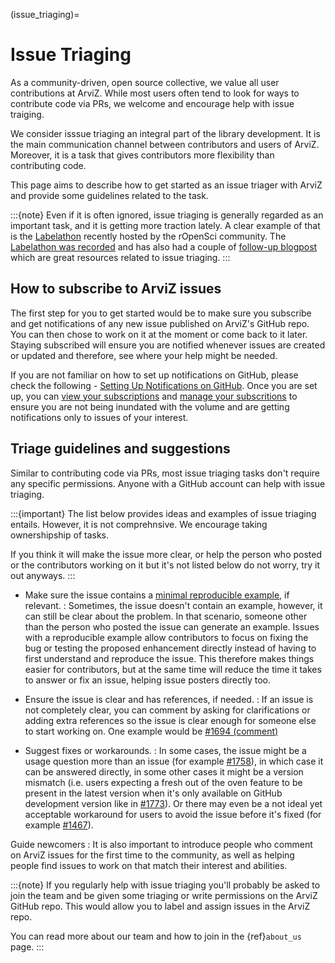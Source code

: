 (issue_triaging)=
# Issue Triaging


As a community-driven, open source collective, we value all user contributions at ArviZ. While most users often tend to look for ways to contribute code via PRs, we welcome and encourage help with issue traiging.

We consider isssue triaging an integral part of the library development. It is the main communication
channel between contributors and users of ArviZ. Moreover, it is a task that gives contributors
more flexibility than contributing code.

This page aims to describe how to get started as an issue triager with ArviZ and provide some
guidelines related to the task.

:::{note}
Even if it is often ignored, issue triaging is generally regarded as an important task,
and it is getting more traction lately. A clear example of that is the
[Labelathon](https://ropensci.org/commcalls/apr2021-pkg-community/) recently hosted by
the rOpenSci community. The [Labelathon was recorded](https://ropensci.org/commcalls/apr2021-pkg-community/)
and has also had a couple of [follow-up blogpost](https://ropensci.org/tags/labelathon/) which are great resources related to
issue triaging.
:::

## How to subscribe to ArviZ issues

The first step for you to get started would be to make sure you subscribe and get notifications of any new issue published on ArviZ's GitHub repo. You can then chose to work on it at the moment or come back to it later. Staying subscribed will ensure you are notified whenever issues are created or updated and therefore, see where your help might be needed.

If you are not familiar on how to set up notifications on GitHub, please check the following - [Setting Up Notifications on GitHub](https://docs.github.com/en/github/managing-subscriptions-and-notifications-on-github/setting-up-notifications/configuring-notifications#configuring-your-watch-settings-for-an-individual-repository).
Once you are set up, you can [view your subscriptions](https://docs.github.com/en/github/managing-subscriptions-and-notifications-on-github/managing-subscriptions-for-activity-on-github/viewing-your-subscriptions) and [manage your subscritions](https://docs.github.com/en/github/managing-subscriptions-and-notifications-on-github/managing-subscriptions-for-activity-on-github/managing-your-subscriptions) to ensure you are not being inundated with the volume and are getting notifications only to issues of your interest.

## Triage guidelines and suggestions

Similar to contributing code via PRs, most issue triaging tasks don't require any
specific permissions. Anyone with a GitHub account can help with issue triaging.

:::{important}
The list below provides ideas and examples of issue triaging entails. However, it is not comprehnsive. We encourage taking ownershipship of tasks. 

If you think it will make the issue more clear, or help the person who posted or the contributors
working on it but it's not listed below do not worry, try it out anyways.
:::

  - Make sure the issue contains a [minimal reproducible example](https://stackoverflow.com/help/minimal-reproducible-example), if relevant.
: Sometimes, the issue doesn't contain an example, however, it can still be clear about the problem.
  In that scenario, someone other than the person who posted the issue can generate an example.
  Issues with a reproducible example allow contributors to focus on fixing the bug or testing the
  proposed enhancement directly instead of having to first understand and reproduce the issue. This
  therefore makes things easier for contributors, but at the same time will reduce the time it takes
  to answer or fix an issue, helping issue posters directly too.

  - Ensure the issue is clear and has references, if needed.
: If an issue is not completely clear, you can comment by asking for clarifications or
  adding extra references so the issue is clear enough for someone else to start working on.
  One example would be [#1694 (comment)](https://github.com/arviz-devs/arviz/issues/1694#issuecomment-840683745)

   - Suggest fixes or workarounds.
: In some cases, the issue might be a usage question more than an issue (for example
  [#1758](https://github.com/arviz-devs/arviz/issues/1758)), in which case it can be answered directly,
  in some other cases it might be a version mismatch (i.e. users expecting a fresh out of the oven
  feature to be present in the latest version when it's only available on GitHub development
  version like in [#1773](https://github.com/arviz-devs/arviz/issues/1773)).
  Or there may even be a not ideal yet acceptable workaround for users to avoid the issue
  before it's fixed (for example [#1467](https://github.com/arviz-devs/arviz/issues/1467)).

Guide newcomers
: It is also important to introduce people who comment on ArviZ issues for the first time to the
  community, as well as helping people find issues to work on that match their interest
  and abilities.

:::{note}
If you regularly help with issue triaging you'll probably be asked to join the team and be given
some triaging or write permissions on the ArviZ GitHub repo. This would allow you to label and
assign issues in the ArviZ repo.

You can read more about our team and how to join in the {ref}`about_us` page.
:::
